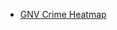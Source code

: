 
- [GNV Crime Heatmap](https://data.cityofgainesville.org/Community-Model/Crime-Incident-Heatmap-2011-Present/man8-mr28)

